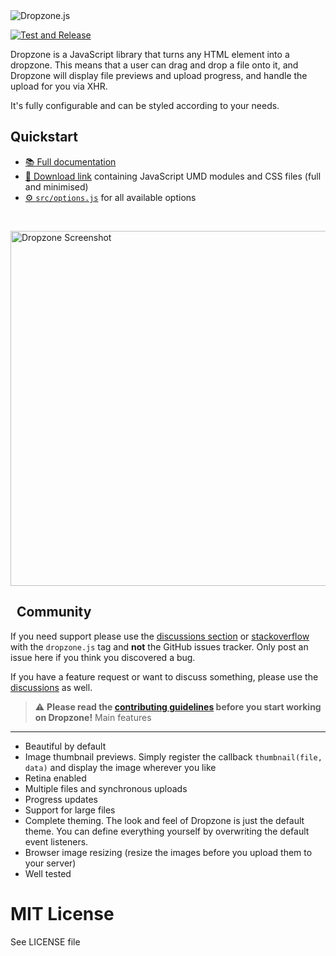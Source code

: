 <img alt="Dropzone.js" src="https://raw.githubusercontent.com/dropzone/dropzone/assets/github-logo.svg" />

[![Test and Release](https://github.com/dropzone/dropzone/actions/workflows/test-and-release.yml/badge.svg)](https://github.com/dropzone/dropzone/actions/workflows/test-and-release.yml)

Dropzone is a JavaScript library that turns any HTML element into a dropzone.
This means that a user can drag and drop a file onto it, and Dropzone will
display file previews and upload progress, and handle the upload for you via
XHR.

It's fully configurable and can be styled according to your needs.

Quickstart
----------

- [📚 Full documentation](https://dropzone.gitbook.io/dropzone/)
- [💾 Download
  link](https://github.com/dropzone/dropzone/releases/latest/download/dist.zip)
  containing JavaScript UMD modules and CSS files (full and minimised)
- [⚙️ `src/options.js`](https://github.com/dropzone/dropzone/blob/main/src/options.js)
  for all available options

&nbsp;

<img alt="Dropzone Screenshot" width="568" src="https://github.com/dropzone/dropzone/raw/a19faf6c3aef5d3d7f912ca988cc62af1967d5d9/dropzone-preview.png" />

&nbsp;
Community
---------

If you need support please use the [discussions section][discussions] or
[stackoverflow][so] with the `dropzone.js` tag and **not** the GitHub issues
tracker. Only post an issue here if you think you discovered a bug.

If you have a feature request or want to discuss something, please use the
[discussions][] as well.

[discussions]: https://github.com/dropzone/dropzone/discussions
[so]: https://stackoverflow.com/questions/tagged/dropzone.js
> ⚠️ **Please read the [contributing guidelines](CONTRIBUTING.md) before you start
> working on Dropzone!**
Main features
-------------

- Beautiful by default
- Image thumbnail previews. Simply register the callback `thumbnail(file, data)`
  and display the image wherever you like
- Retina enabled
- Multiple files and synchronous uploads
- Progress updates
- Support for large files
- Complete theming. The look and feel of Dropzone is just the default theme. You
  can define everything yourself by overwriting the default event listeners.
- Browser image resizing (resize the images before you upload them to your
  server)
- Well tested

# MIT License

See LICENSE file
